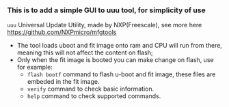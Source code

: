 ### This is to add a simple GUI to uuu tool, for simplicity of use
`uuu` Universal Update Utility, made by NXP(Freescale), see more here
https://github.com/NXPmicro/mfgtools
- The tool loads uboot and fit image onto ram and CPU will run from there, meaning this will not affect the content on flash;
- Only when the fit image is booted you can make change on flash, use for example:
    - `flash bootf` command to flash u-boot and fit image, these files are embeded in the fit image. 
    - `verify` command to check basic information.
    - `help` command to check supported commands.
